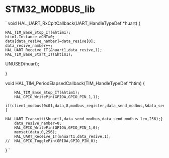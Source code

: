 # STM32_MODBUS_lib
`
void HAL_UART_RxCpltCallback(UART_HandleTypeDef *huart)
{
	
	
	
	HAL_TIM_Base_Stop_IT(&htim1);
	htim1.Instance->CNT=0;
	data[data_resive_namber]=data_resive[0];	
	data_resive_namber++;
	HAL_UART_Receive_IT(&huart1,data_resive,1);
	HAL_TIM_Base_Start_IT(&htim1);
	
	
  UNUSED(huart);

}

void HAL_TIM_PeriodElapsedCallback(TIM_HandleTypeDef *htim)
{

	
	
		HAL_TIM_Base_Stop_IT(&htim1);
		HAL_GPIO_WritePin(GPIOA,GPIO_PIN_1,1);
		if(client_modbus(0x01,data,8,modbus_register,data_send_modbus,&data_send_modbus_len)){
		HAL_UART_Transmit(&huart1,data_send_modbus,data_send_modbus_len,256);}
		data_resive_namber=0;
		HAL_GPIO_WritePin(GPIOA,GPIO_PIN_1,0);
		memset(data,0,256);
		HAL_UART_Receive_IT(&huart1,data_resive,1);
	//	HAL_GPIO_TogglePin(GPIOA,GPIO_PIN_0);
		
}
`